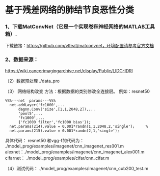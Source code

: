 # 基于残差网络的肺结节良恶性分类

### 1、下载**MatConvNet**（它是一个实现卷积神经网络的MATLAB工具箱）. 
下载链接：https://github.com/vlfeat/matconvnet，环境配置请参考官方文档

### 2、数据来源：

https://wiki.cancerimagingarchive.net/display/Public/LIDC-IDRI

（2）数据预处理
./data_pro

（3） 网络结构改变
方法：根据数据的类别修改全连接层。
例如：resnet50

    %%%---net  params---%%%
      net.addLayer('fc1000',...
          dagnn.Conv('size',[1,1,2048,2]),...
          'pool5',...
          'fc1000',...
          {'fc1000_filter','fc1000_bias'});
      net.params(214).value = 0.001*randn(1,1,2048,2,'single');     %
      net.params(215).value = 0.001*randn(2,1,'single');
      
具体代码：
resnet50 和vgg-f的代码为：  ./model_prog/examples/imagenet/cnn_imagenet_res001.m   
alexnet：./model_prog/examples/imagenet/cnn_imagenet_alex001.m
cifarnet： ./model_prog/examples/cifar/cnn_cifar.m 

（4）测试代码：
./model_prog/examples/imagenet/cnn_cub200_test.m




